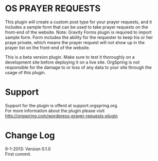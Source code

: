 OS PRAYER REQUESTS
====================

This plugin will create a custom post type for your prayer requests, and it includes a sample form that can be used to take prayer requests on the front-end of the website. Note: Gravity Forms plugin is required to import sample form. Form includes the ability for the requester to keep his or her praye private, which means the prayer request will not show up in the prayer list on the front-end of the website.

This is a beta version plugin. Make sure to test it thoroughly on a development site before deploying it on a live site.
OrgSpring is not responsible for the damage to or loss of any data to your site through the usage of this plugin.


Support
====================

Support for the plugin is offerd at support.orgspring.org.<br/>
For more information about the plugin please visit <a href="http://orgspring.com/wordpress-prayer-requests-plugin">http://orgspring.com/wordpress-prayer-requests-plugin</a>



Change Log
====================

9-1-2013: Version 0.1.0<br/>
First commit.
